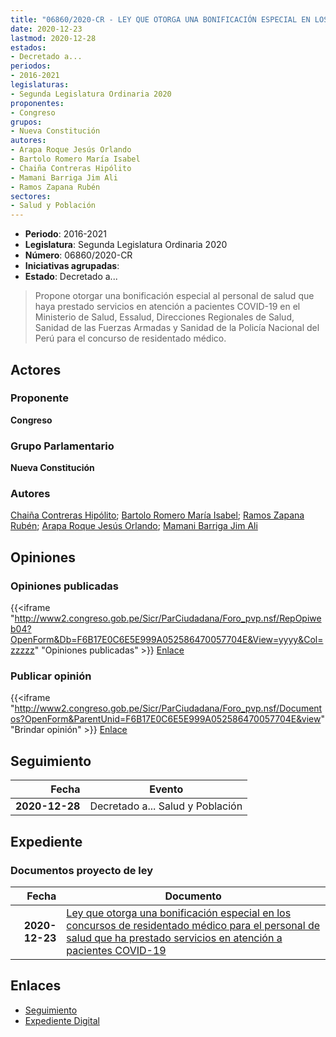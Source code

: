 ```yaml
---
title: "06860/2020-CR - LEY QUE OTORGA UNA BONIFICACIÓN ESPECIAL EN LOS CONCURSOS DE RESIDENTADO MÉDICO PARA EL PERSONAL DE SALUD QUE HA PRESTADO SERVICIOS EN ATENCIÓN A PACIENTES COVID-19"
date: 2020-12-23
lastmod: 2020-12-28
estados:
- Decretado a...
periodos:
- 2016-2021
legislaturas:
- Segunda Legislatura Ordinaria 2020
proponentes:
- Congreso
grupos:
- Nueva Constitución
autores:
- Arapa Roque Jesús Orlando
- Bartolo Romero María Isabel
- Chaiña Contreras Hipólito
- Mamani Barriga Jim Ali
- Ramos Zapana Rubén
sectores:
- Salud y Población
---
```

- **Periodo**: 2016-2021
- **Legislatura**: Segunda Legislatura Ordinaria 2020
- **Número**: 06860/2020-CR
- **Iniciativas agrupadas**: 
- **Estado**: Decretado a...

> Propone otorgar una bonificación especial al personal de salud que haya prestado servicios en atención a pacientes COVID-19 en el Ministerio de Salud, Essalud, Direcciones Regionales de Salud, Sanidad de las Fuerzas Armadas y Sanidad de la Policía Nacional del Perú para el concurso de residentado médico.


## Actores

### Proponente

**Congreso**

### Grupo Parlamentario

**Nueva Constitución**

### Autores

[Chaiña Contreras Hipólito](mailto:mailto:hchaina@congreso.gob.pe); [Bartolo Romero María Isabel](mailto:mailto:mbartolo@congreso.gob.pe); [Ramos Zapana Rubén](mailto:mailto:rramos@congreso.gob.pe); [Arapa Roque Jesús Orlando](mailto:mailto:jarapa@congreso.gob.pe); [Mamani Barriga Jim Ali](mailto:mailto:jmamani@congreso.gob.pe)

## Opiniones

### Opiniones publicadas

{{<iframe "http://www2.congreso.gob.pe/Sicr/ParCiudadana/Foro_pvp.nsf/RepOpiweb04?OpenForm&Db=F6B17E0C6E5E999A052586470057704E&View=yyyy&Col=zzzzz" "Opiniones publicadas" >}}
[Enlace](http://www2.congreso.gob.pe/Sicr/ParCiudadana/Foro_pvp.nsf/RepOpiweb04?OpenForm&Db=F6B17E0C6E5E999A052586470057704E&View=yyyy&Col=zzzzz)

### Publicar opinión

{{<iframe "http://www2.congreso.gob.pe/Sicr/ParCiudadana/Foro_pvp.nsf/Documentos?OpenForm&ParentUnid=F6B17E0C6E5E999A052586470057704E&view" "Brindar opinión" >}}
[Enlace](http://www2.congreso.gob.pe/Sicr/ParCiudadana/Foro_pvp.nsf/Documentos?OpenForm&ParentUnid=F6B17E0C6E5E999A052586470057704E&view)


## Seguimiento

| Fecha | Evento |
|------:|--------|
| **2020-12-28** | Decretado a... Salud y Población |

## Expediente

### Documentos proyecto de ley

| Fecha | Documento |
|------:|-----------|
| **2020-12-23** | [Ley que otorga una bonificación especial en los concursos de residentado médico para el personal de salud que ha prestado servicios en atención a pacientes COVID-19](http://www.leyes.congreso.gob.pe/Documentos/2016_2021/Proyectos_de_Ley_y_de_Resoluciones_Legislativas/PL06860-20201223.pdf) |

## Enlaces

- [Seguimiento](http://www2.congreso.gob.pe/Sicr/TraDocEstProc/CLProLey2016.nsf/f7fff46988ca05b1052578e100829cc7/d00ad7c8df859bd305258647005e62ab?OpenDocument)
- [Expediente Digital](http://www2.congreso.gob.pe/Sicr/TraDocEstProc/Expvirt_2011.nsf/visbusqptramdoc1621/06860?opendocument)

